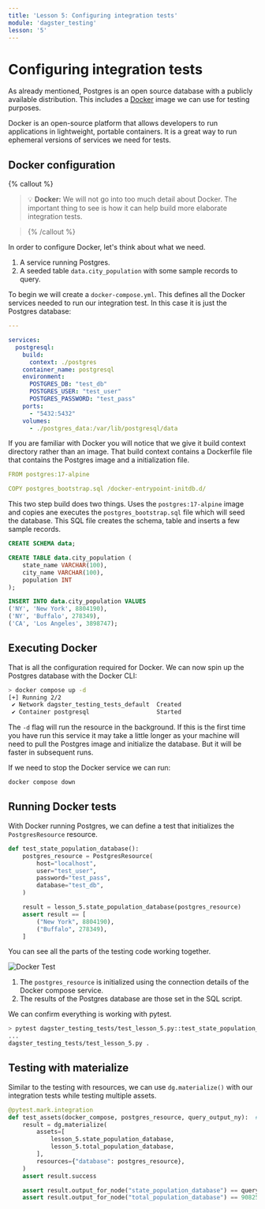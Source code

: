```yaml
---
title: 'Lesson 5: Configuring integration tests'
module: 'dagster_testing'
lesson: '5'
---
```


# Configuring integration tests

As already mentioned, Postgres is an open source database with a publicly available distribution. This includes a [Docker](https://www.docker.com/) image we can use for testing purposes.

Docker is an open-source platform that allows developers to run applications in lightweight, portable containers. It is a great way to run ephemeral versions of services we need for tests.

## Docker configuration

{% callout %}

> 💡 **Docker:** We will not go into too much detail about Docker. The important thing to see is how it can help build more elaborate integration tests.

> {% /callout %}

In order to configure Docker, let's think about what we need.

1. A service running Postgres.
2. A seeded table `data.city_population` with some sample records to query.

To begin we will create a `docker-compose.yml`. This defines all the Docker services needed to run our integration test. In this case it is just the Postgres database:

```yaml
---

services:
  postgresql:
    build:
      context: ./postgres
    container_name: postgresql
    environment:
      POSTGRES_DB: "test_db"
      POSTGRES_USER: "test_user"
      POSTGRES_PASSWORD: "test_pass"
    ports:
      - "5432:5432"
    volumes:
      - ./postgres_data:/var/lib/postgresql/data
```

If you are familiar with Docker you will notice that we give it build context directory rather than an image. That build context contains a Dockerfile file that contains the Postgres image and a initialization file.

```yaml
FROM postgres:17-alpine

COPY postgres_bootstrap.sql /docker-entrypoint-initdb.d/
```

This two step build does two things. Uses the `postgres:17-alpine` image and copies ane executes the `postgres_bootstrap.sql` file which will seed the database. This SQL file creates the schema, table and inserts a few sample records.

```sql
CREATE SCHEMA data;

CREATE TABLE data.city_population (
    state_name VARCHAR(100),
    city_name VARCHAR(100),
    population INT
);

INSERT INTO data.city_population VALUES
('NY', 'New York', 8804190),
('NY', 'Buffalo', 278349),
('CA', 'Los Angeles', 3898747);
```

## Executing Docker

That is all the configuration required for Docker. We can now spin up the Postgres database with the Docker CLI:

```bash 
> docker compose up -d
[+] Running 2/2
 ✔ Network dagster_testing_tests_default  Created                                                   0.0s
 ✔ Container postgresql                   Started                                                   0.2s
```

The `-d` flag will run the resource in the background. If this is the first time you have run this service it may take a little longer as your machine will need to pull the Postgres image and initialize the database. But it will be faster in subsequent runs.

If we need to stop the Docker service we can run:

```bash
docker compose down
```

## Running Docker tests

With Docker running Postgres, we can define a test that initializes the `PostgresResource` resource.

```python
def test_state_population_database():
    postgres_resource = PostgresResource(
        host="localhost",
        user="test_user",
        password="test_pass",
        database="test_db",
    )

    result = lesson_5.state_population_database(postgres_resource)
    assert result == [
        ("New York", 8804190),
        ("Buffalo", 278349),
    ]
```

You can see all the parts of the testing code working together.

![Docker Test](/images/dagster-testing/lesson-5/docker-test.png)

1. The `postgres_resource` is initialized using the connection details of the Docker compose service.
2. The results of the Postgres database are those set in the SQL script.

We can confirm everything is working with pytest.

```bash
> pytest dagster_testing_tests/test_lesson_5.py::test_state_population_database
...
dagster_testing_tests/test_lesson_5.py .                                                          [100%]
```

## Testing with materialize

Similar to the testing with resources, we can use `dg.materialize()` with our integration tests while testing multiple assets.

```python
@pytest.mark.integration
def test_assets(docker_compose, postgres_resource, query_output_ny):  # noqa: F811
    result = dg.materialize(
        assets=[
            lesson_5.state_population_database,
            lesson_5.total_population_database,
        ],
        resources={"database": postgres_resource},
    )
    assert result.success

    assert result.output_for_node("state_population_database") == query_output_ny
    assert result.output_for_node("total_population_database") == 9082539
```